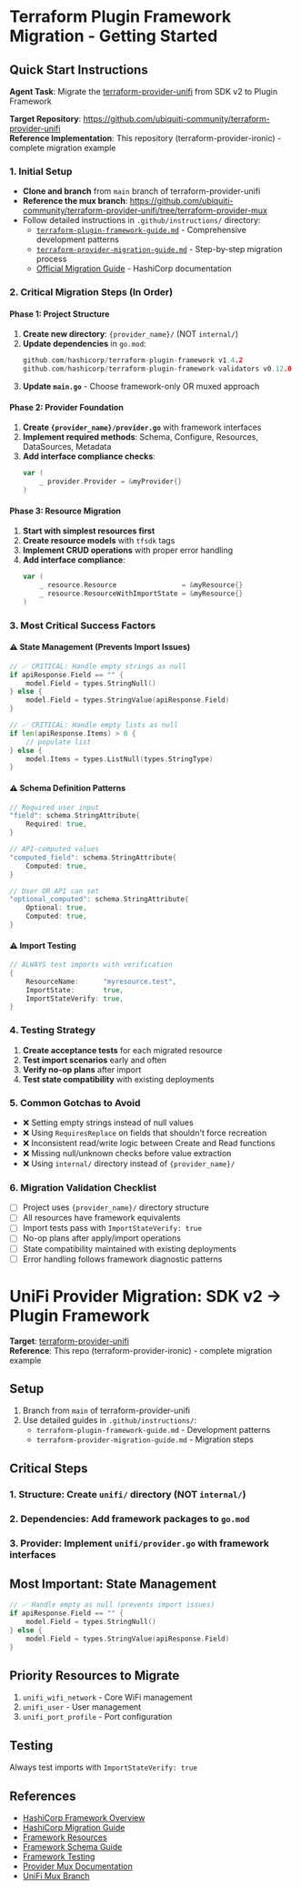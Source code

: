 # Terraform Plugin Framework Migration - Getting Started

## Quick Start Instructions

**Agent Task**: Migrate the [terraform-provider-unifi](https://github.com/ubiquiti-community/terraform-provider-unifi) from SDK v2 to Plugin Framework

**Target Repository**: https://github.com/ubiquiti-community/terraform-provider-unifi  
**Reference Implementation**: This repository (terraform-provider-ironic) - complete migration example

### 1. Initial Setup
- **Clone and branch** from `main` branch of terraform-provider-unifi
- **Reference the mux branch**: https://github.com/ubiquiti-community/terraform-provider-unifi/tree/terraform-provider-mux
- Follow detailed instructions in `.github/instructions/` directory:
  - [`terraform-plugin-framework-guide.md`](terraform-plugin-framework-guide.md) - Comprehensive development patterns
  - [`terraform-provider-migration-guide.md`](terraform-provider-migration-guide.md) - Step-by-step migration process
  - [Official Migration Guide](https://developer.hashicorp.com/terraform/plugin/framework/migrating) - HashiCorp documentation

### 2. Critical Migration Steps (In Order)

#### Phase 1: Project Structure
1. **Create new directory**: `{provider_name}/` (NOT `internal/`)
2. **Update dependencies** in `go.mod`:
   ```go
   github.com/hashicorp/terraform-plugin-framework v1.4.2
   github.com/hashicorp/terraform-plugin-framework-validators v0.12.0
   ```
3. **Update `main.go`** - Choose framework-only OR muxed approach

#### Phase 2: Provider Foundation
1. **Create `{provider_name}/provider.go`** with framework interfaces
2. **Implement required methods**: Schema, Configure, Resources, DataSources, Metadata
3. **Add interface compliance checks**:
   ```go
   var (
       _ provider.Provider = &myProvider{}
   )
   ```

#### Phase 3: Resource Migration
1. **Start with simplest resources first**
2. **Create resource models** with `tfsdk` tags
3. **Implement CRUD operations** with proper error handling
4. **Add interface compliance**:
   ```go
   var (
       _ resource.Resource                = &myResource{}
       _ resource.ResourceWithImportState = &myResource{}
   )
   ```

### 3. Most Critical Success Factors

#### ⚠️ State Management (Prevents Import Issues)
```go
// ✅ CRITICAL: Handle empty strings as null
if apiResponse.Field == "" {
    model.Field = types.StringNull()
} else {
    model.Field = types.StringValue(apiResponse.Field)
}

// ✅ CRITICAL: Handle empty lists as null
if len(apiResponse.Items) > 0 {
    // populate list
} else {
    model.Items = types.ListNull(types.StringType)
}
```

#### ⚠️ Schema Definition Patterns
```go
// Required user input
"field": schema.StringAttribute{
    Required: true,
}

// API-computed values
"computed_field": schema.StringAttribute{
    Computed: true,
}

// User OR API can set
"optional_computed": schema.StringAttribute{
    Optional: true,
    Computed: true,
}
```

#### ⚠️ Import Testing
```go
// ALWAYS test imports with verification
{
    ResourceName:      "myresource.test",
    ImportState:       true,
    ImportStateVerify: true,
}
```

### 4. Testing Strategy
1. **Create acceptance tests** for each migrated resource
2. **Test import scenarios** early and often
3. **Verify no-op plans** after import
4. **Test state compatibility** with existing deployments

### 5. Common Gotchas to Avoid
- ❌ Setting empty strings instead of null values
- ❌ Using `RequiresReplace` on fields that shouldn't force recreation
- ❌ Inconsistent read/write logic between Create and Read functions
- ❌ Missing null/unknown checks before value extraction
- ❌ Using `internal/` directory instead of `{provider_name}/`

### 6. Migration Validation Checklist
- [ ] Project uses `{provider_name}/` directory structure
- [ ] All resources have framework equivalents
- [ ] Import tests pass with `ImportStateVerify: true`
- [ ] No-op plans after apply/import operations
- [ ] State compatibility maintained with existing deployments
- [ ] Error handling follows framework diagnostic patterns

# UniFi Provider Migration: SDK v2 → Plugin Framework

**Target**: [terraform-provider-unifi](https://github.com/ubiquiti-community/terraform-provider-unifi)  
**Reference**: This repo (terraform-provider-ironic) - complete migration example

## Setup
1. Branch from `main` of terraform-provider-unifi
2. Use detailed guides in `.github/instructions/`:
   - `terraform-plugin-framework-guide.md` - Development patterns
   - `terraform-provider-migration-guide.md` - Migration steps

## Critical Steps
### 1. Structure: Create `unifi/` directory (NOT `internal/`)
### 2. Dependencies: Add framework packages to `go.mod`
### 3. Provider: Implement `unifi/provider.go` with framework interfaces

## Most Important: State Management
```go
// ✅ Handle empty as null (prevents import issues)
if apiResponse.Field == "" {
    model.Field = types.StringNull()
} else {
    model.Field = types.StringValue(apiResponse.Field)
}
```

## Priority Resources to Migrate
1. `unifi_wifi_network` - Core WiFi management
2. `unifi_user` - User management  
3. `unifi_port_profile` - Port configuration

## Testing
Always test imports with `ImportStateVerify: true`

## References
- [HashiCorp Framework Overview](https://developer.hashicorp.com/terraform/plugin/framework)
- [HashiCorp Migration Guide](https://developer.hashicorp.com/terraform/plugin/framework/migrating)
- [Framework Resources](https://developer.hashicorp.com/terraform/plugin/framework/resources)
- [Framework Schema Guide](https://developer.hashicorp.com/terraform/plugin/framework/handling-data/schemas)
- [Framework Testing](https://developer.hashicorp.com/terraform/plugin/framework/testing)
- [Provider Mux Documentation](https://developer.hashicorp.com/terraform/plugin/mux)
- [UniFi Mux Branch](https://github.com/ubiquiti-community/terraform-provider-unifi/tree/terraform-provider-mux)
